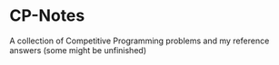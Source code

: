 # CP-Notes

A collection of Competitive Programming problems and my reference answers (some might be unfinished)
